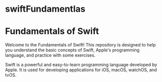 # swiftFundamentlas

# Fundamentals of Swift

Welcome to the Fundamentals of Swift! This repository is designed to help you understand the basic concepts of Swift, Apple's programming language, and practice with some exercises.

Swift is a powerful and easy-to-learn programming language developed by Apple. It is used for developing applications for iOS, macOS, watchOS, and tvOS.
